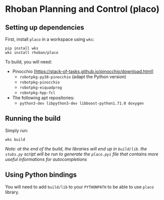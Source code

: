 # Rhoban Planning and Control (placo)

## Setting up dependencies

First, install `placo` in a workspace using `wks`:

    pip install wks
    wks install rhoban/placo

To build, you will need:

* Pinocchio [https://stack-of-tasks.github.io/pinocchio/download.html]
  * `robotpkg-py38-pinocchio` (adapt the Python version)
  * `robotpkg-pinocchio`
  * `robotpkg-eiquadprog`
  * `robotpkg-hpp-fcl`
* The following apt repositories:
  * `python3-dev libpython3-dev libboost-python1.71.0 doxygen`

## Running the build

Simply run:

`wks build`

*Note: at the end of the build, the libraries will end up in `build/lib`. the `stubs.py` script will be run to generate
the `placo.pyi` file that contains more useful informations for autocompletions*

## Using Python bindings

You will need to add `build/lib` to your `PYTHONPATH` to be able to use `placo` library.
